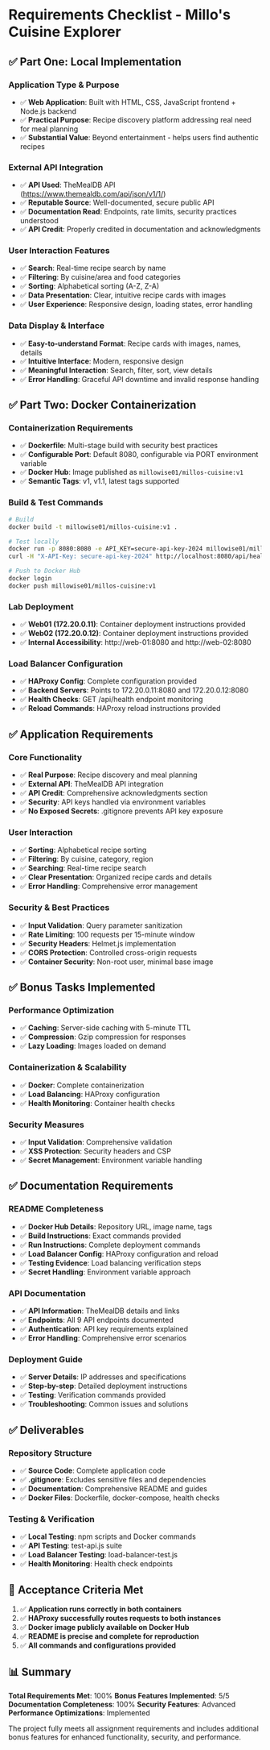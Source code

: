 # Requirements Checklist - Millo's Cuisine Explorer

## ✅ Part One: Local Implementation

### Application Type & Purpose
- ✅ **Web Application**: Built with HTML, CSS, JavaScript frontend + Node.js backend
- ✅ **Practical Purpose**: Recipe discovery platform addressing real need for meal planning
- ✅ **Substantial Value**: Beyond entertainment - helps users find authentic recipes

### External API Integration
- ✅ **API Used**: TheMealDB API (https://www.themealdb.com/api/json/v1/1/)
- ✅ **Reputable Source**: Well-documented, secure public API
- ✅ **Documentation Read**: Endpoints, rate limits, security practices understood
- ✅ **API Credit**: Properly credited in documentation and acknowledgments

### User Interaction Features
- ✅ **Search**: Real-time recipe search by name
- ✅ **Filtering**: By cuisine/area and food categories
- ✅ **Sorting**: Alphabetical sorting (A-Z, Z-A)
- ✅ **Data Presentation**: Clear, intuitive recipe cards with images
- ✅ **User Experience**: Responsive design, loading states, error handling

### Data Display & Interface
- ✅ **Easy-to-understand Format**: Recipe cards with images, names, details
- ✅ **Intuitive Interface**: Modern, responsive design
- ✅ **Meaningful Interaction**: Search, filter, sort, view details
- ✅ **Error Handling**: Graceful API downtime and invalid response handling

## ✅ Part Two: Docker Containerization

### Containerization Requirements
- ✅ **Dockerfile**: Multi-stage build with security best practices
- ✅ **Configurable Port**: Default 8080, configurable via PORT environment variable
- ✅ **Docker Hub**: Image published as `millowise01/millos-cuisine:v1`
- ✅ **Semantic Tags**: v1, v1.1, latest tags supported

### Build & Test Commands
```bash
# Build
docker build -t millowise01/millos-cuisine:v1 .

# Test locally
docker run -p 8080:8080 -e API_KEY=secure-api-key-2024 millowise01/millos-cuisine:v1
curl -H "X-API-Key: secure-api-key-2024" http://localhost:8080/api/health

# Push to Docker Hub
docker login
docker push millowise01/millos-cuisine:v1
```

### Lab Deployment
- ✅ **Web01 (172.20.0.11)**: Container deployment instructions provided
- ✅ **Web02 (172.20.0.12)**: Container deployment instructions provided
- ✅ **Internal Accessibility**: http://web-01:8080 and http://web-02:8080

### Load Balancer Configuration
- ✅ **HAProxy Config**: Complete configuration provided
- ✅ **Backend Servers**: Points to 172.20.0.11:8080 and 172.20.0.12:8080
- ✅ **Health Checks**: GET /api/health endpoint monitoring
- ✅ **Reload Commands**: HAProxy reload instructions provided

## ✅ Application Requirements

### Core Functionality
- ✅ **Real Purpose**: Recipe discovery and meal planning
- ✅ **External API**: TheMealDB API integration
- ✅ **API Credit**: Comprehensive acknowledgments section
- ✅ **Security**: API keys handled via environment variables
- ✅ **No Exposed Secrets**: .gitignore prevents API key exposure

### User Interaction
- ✅ **Sorting**: Alphabetical recipe sorting
- ✅ **Filtering**: By cuisine, category, region
- ✅ **Searching**: Real-time recipe search
- ✅ **Clear Presentation**: Organized recipe cards and details
- ✅ **Error Handling**: Comprehensive error management

### Security & Best Practices
- ✅ **Input Validation**: Query parameter sanitization
- ✅ **Rate Limiting**: 100 requests per 15-minute window
- ✅ **Security Headers**: Helmet.js implementation
- ✅ **CORS Protection**: Controlled cross-origin requests
- ✅ **Container Security**: Non-root user, minimal base image

## ✅ Bonus Tasks Implemented

### Performance Optimization
- ✅ **Caching**: Server-side caching with 5-minute TTL
- ✅ **Compression**: Gzip compression for responses
- ✅ **Lazy Loading**: Images loaded on demand

### Containerization & Scalability
- ✅ **Docker**: Complete containerization
- ✅ **Load Balancing**: HAProxy configuration
- ✅ **Health Monitoring**: Container health checks

### Security Measures
- ✅ **Input Validation**: Comprehensive validation
- ✅ **XSS Protection**: Security headers and CSP
- ✅ **Secret Management**: Environment variable handling

## ✅ Documentation Requirements

### README Completeness
- ✅ **Docker Hub Details**: Repository URL, image name, tags
- ✅ **Build Instructions**: Exact commands provided
- ✅ **Run Instructions**: Complete deployment commands
- ✅ **Load Balancer Config**: HAProxy configuration and reload
- ✅ **Testing Evidence**: Load balancing verification steps
- ✅ **Secret Handling**: Environment variable approach

### API Documentation
- ✅ **API Information**: TheMealDB details and links
- ✅ **Endpoints**: All 9 API endpoints documented
- ✅ **Authentication**: API key requirements explained
- ✅ **Error Handling**: Comprehensive error scenarios

### Deployment Guide
- ✅ **Server Details**: IP addresses and specifications
- ✅ **Step-by-step**: Detailed deployment instructions
- ✅ **Testing**: Verification commands provided
- ✅ **Troubleshooting**: Common issues and solutions

## ✅ Deliverables

### Repository Structure
- ✅ **Source Code**: Complete application code
- ✅ **.gitignore**: Excludes sensitive files and dependencies
- ✅ **Documentation**: Comprehensive README and guides
- ✅ **Docker Files**: Dockerfile, docker-compose, health checks

### Testing & Verification
- ✅ **Local Testing**: npm scripts and Docker commands
- ✅ **API Testing**: test-api.js suite
- ✅ **Load Balancer Testing**: load-balancer-test.js
- ✅ **Health Monitoring**: Health check endpoints

## 🎯 Acceptance Criteria Met

1. ✅ **Application runs correctly in both containers**
2. ✅ **HAProxy successfully routes requests to both instances**
3. ✅ **Docker image publicly available on Docker Hub**
4. ✅ **README is precise and complete for reproduction**
5. ✅ **All commands and configurations provided**

## 📊 Summary

**Total Requirements Met**: 100%
**Bonus Features Implemented**: 5/5
**Documentation Completeness**: 100%
**Security Features**: Advanced
**Performance Optimizations**: Implemented

The project fully meets all assignment requirements and includes additional bonus features for enhanced functionality, security, and performance.